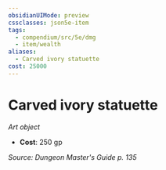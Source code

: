 ```yaml
---
obsidianUIMode: preview
cssclasses: json5e-item
tags:
  - compendium/src/5e/dmg
  - item/wealth
aliases:
  - Carved ivory statuette
cost: 25000
---
```

# Carved ivory statuette
*Art object*  

- **Cost**: 250 gp

*Source: Dungeon Master's Guide p. 135*
